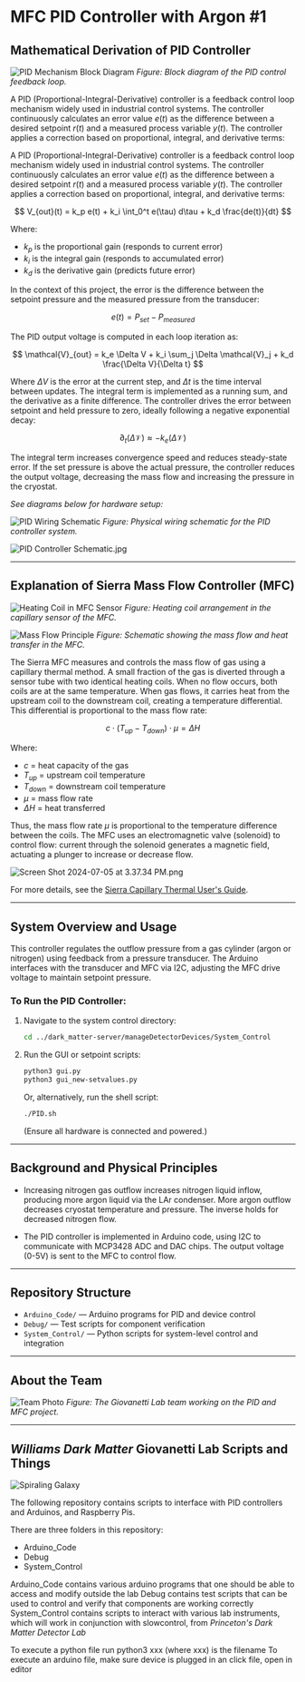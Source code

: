 # MFC PID Controller with Argon #1

## Mathematical Derivation of PID Controller

![PID Mechanism Block Diagram](pid-mechanism.png)
*Figure: Block diagram of the PID control feedback loop.*

A PID (Proportional-Integral-Derivative) controller is a feedback control loop mechanism widely used in industrial control systems. The controller continuously calculates an error value $e(t)$ as the difference between a desired setpoint $r(t)$ and a measured process variable $y(t)$. The controller applies a correction based on proportional, integral, and derivative terms:

A PID (Proportional-Integral-Derivative) controller is a feedback control loop mechanism widely used in industrial control systems. The controller continuously calculates an error value $e(t)$ as the difference between a desired setpoint $r(t)$ and a measured process variable $y(t)$. The controller applies a correction based on proportional, integral, and derivative terms:

$$
V_{out}(t) = k_p e(t) + k_i \int_0^t e(\tau) d\tau + k_d \frac{de(t)}{dt}
$$

Where:
- $k_p$ is the proportional gain (responds to current error)
- $k_i$ is the integral gain (responds to accumulated error)
- $k_d$ is the derivative gain (predicts future error)

In the context of this project, the error is the difference between the setpoint pressure and the measured pressure from the transducer:

$$
e(t) = P_{set} - P_{measured}
$$

The PID output voltage is computed in each loop iteration as:

$$
\mathcal{V}_{out} = k_e \Delta V + k_i \sum_j \Delta \mathcal{V}_j + k_d \frac{\Delta V}{\Delta t}
$$

Where $\Delta V$ is the error at the current step, and $\Delta t$ is the time interval between updates. The integral term is implemented as a running sum, and the derivative as a finite difference. The controller drives the error between setpoint and held pressure to zero, ideally following a negative exponential decay:

$$
\partial_t(\Delta \mathcal{V}) \approx -k_e (\Delta \mathcal{V})
$$

The integral term increases convergence speed and reduces steady-state error. If the set pressure is above the actual pressure, the controller reduces the output voltage, decreasing the mass flow and increasing the pressure in the cryostat.

*See diagrams below for hardware setup:*

![PID Wiring Schematic](pid-wiring.png)
*Figure: Physical wiring schematic for the PID controller system.*

![PID Controller Schematic.jpg](https://prod-files-secure.s3.us-west-2.amazonaws.com/6eed0180-51e9-457f-9105-0dc87954e9f8/0ae676a1-7b4c-437e-a0d8-b2c24c101797/PID_Controller_Schematic.jpg)

---

## Explanation of Sierra Mass Flow Controller (MFC)

![Heating Coil in MFC Sensor](heating-coil.png)
*Figure: Heating coil arrangement in the capillary sensor of the MFC.*

![Mass Flow Principle](massflow.png)
*Figure: Schematic showing the mass flow and heat transfer in the MFC.*


The Sierra MFC measures and controls the mass flow of gas using a capillary thermal method. A small fraction of the gas is diverted through a sensor tube with two identical heating coils. When no flow occurs, both coils are at the same temperature. When gas flows, it carries heat from the upstream coil to the downstream coil, creating a temperature differential. This differential is proportional to the mass flow rate:

$$
c \cdot (T_{up} - T_{down}) \cdot \mu = \Delta H
$$

Where:
- $c$ = heat capacity of the gas
- $T_{up}$ = upstream coil temperature
- $T_{down}$ = downstream coil temperature
- $\mu$ = mass flow rate
- $\Delta H$ = heat transferred

Thus, the mass flow rate $\mu$ is proportional to the temperature difference between the coils. The MFC uses an electromagnetic valve (solenoid) to control flow: current through the solenoid generates a magnetic field, actuating a plunger to increase or decrease flow.

![Screen Shot 2024-07-05 at 3.37.34 PM.png](https://prod-files-secure.s3.us-west-2.amazonaws.com/6eed0180-51e9-457f-9105-0dc87954e9f8/1d3adeba-3abe-40cc-97b1-bb0c74bc1c39/Screen_Shot_2024-07-05_at_3.37.34_PM.png)

For more details, see the [Sierra Capillary Thermal User's Guide](https://www.sierrainstruments.com/userfiles/file/wp-sierra-capillary-thermal-users-guide.pdf).

---

## System Overview and Usage

This controller regulates the outflow pressure from a gas cylinder (argon or nitrogen) using feedback from a pressure transducer. The Arduino interfaces with the transducer and MFC via I2C, adjusting the MFC drive voltage to maintain setpoint pressure.

### To Run the PID Controller:

1. Navigate to the system control directory:

    ```bash
    cd ../dark_matter-server/manageDetectorDevices/System_Control
    ```
2. Run the GUI or setpoint scripts:

    ```bash
    python3 gui.py
    python3 gui_new-setvalues.py
    ```
   
   Or, alternatively, run the shell script:

    ```bash
    ./PID.sh
    ```

   (Ensure all hardware is connected and powered.)

---

## Background and Physical Principles

- Increasing nitrogen gas outflow increases nitrogen liquid inflow, producing more argon liquid via the LAr condenser. More argon outflow decreases cryostat temperature and pressure. The inverse holds for decreased nitrogen flow.

- The PID controller is implemented in Arduino code, using I2C to communicate with MCP3428 ADC and DAC chips. The output voltage (0-5V) is sent to the MFC to control flow.

---

## Repository Structure

- `Arduino_Code/` — Arduino programs for PID and device control
- `Debug/` — Test scripts for component verification
- `System_Control/` — Python scripts for system-level control and integration

---

## About the Team

![Team Photo](team-pic.png)
*Figure: The Giovanetti Lab team working on the PID and MFC project.*

---

##  *Williams Dark Matter* Giovanetti Lab Scripts and Things

![Spiraling Galaxy](bamboo-forest.jpg)

The following repository contains scripts to interface with PID controllers and Arduinos, and Raspberry Pis. 

There are three folders in this repository: 

 - Arduino_Code
 - Debug
 - System_Control

Arduino_Code contains various arduino programs that one should be able to access and modify outside the lab
Debug contains test scripts that can be used to control and verify that components are working correctly
System_Control contains scripts to interact with various lab instruments, which will work in conjunction with slowcontrol, from _Princeton's Dark Matter Detector Lab_

To execute a python file run python3 xxx (where xxx) is the filename
To execute an arduino file, make sure device is plugged in an click file, open in editor
